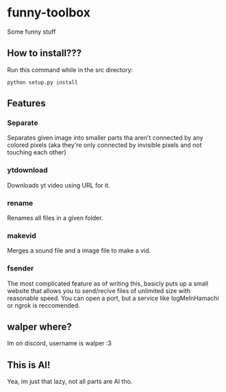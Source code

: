 # funny-toolbox
Some funny stuff

## How to install???
Run this command while in the src directory:
```
python setup.py install
```

## Features

### Separate
Separates given image into smaller parts tha aren't connected by any colored pixels (aka they're only connected by invisible pixels and not touching each other)

### ytdownload
Downloads yt video using URL for it.

### rename
Renames all files in a given folder.

### makevid
Merges a sound file and a image file to make a vid.

### fsender
The most complicated feature as of writing this, basicly puts up a small website that allows you to send/recive files of unlimited size with reasonable speed. You can open a port, but a service like logMeInHamachi or ngrok is reccomended.

## walper where?
Im on discord, username is walper :3

## This is AI!
Yea, im just that lazy, not all parts are AI tho.
